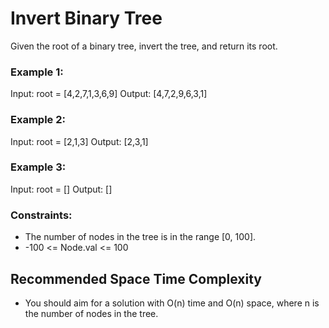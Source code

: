 # Invert Binary Tree

Given the root of a binary tree, invert the tree, and return its root.

### Example 1:

Input: root = [4,2,7,1,3,6,9]
Output: [4,7,2,9,6,3,1]

### Example 2:

Input: root = [2,1,3]
Output: [2,3,1]

### Example 3:

Input: root = []
Output: []
 

### Constraints:

* The number of nodes in the tree is in the range [0, 100].
* -100 <= Node.val <= 100

## Recommended Space Time Complexity

* You should aim for a solution with O(n) time and O(n) space, where n is the 
  number of nodes in the tree.
